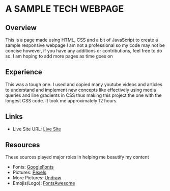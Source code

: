 # A SAMPLE TECH WEBPAGE

## Overview
This is a page made using HTML, CSS and a bit of JavaScript to create a sample responsive webpage
I am not a professional so my code may not be concise however, if you have any additions or contributions, feel free to do so. I am hoping to add more pages as time goes on

## Experience
This was a tough one. I used and copied many youtube videos and articles to understand and implement new concepts like effectively using media queries and line gradients in CSS thus making this project the one with the longest CSS code. It took me approximately 12 hours.

## Links
- Live Site URL: [Live Site](https://competent-euler-be0262.netlify.app/)

## Resources
These sources played major roles in helping me beautify my content
- Fonts: [GoogleFonts](https://fonts.google.com/?query=kumbh+sans)
- Pictures: [Pexels](https://www.pexels.com/search/vr/)
- More Pictures: [Undraw](https://undraw.co/search)
- Emojis(Logo): [FontsAwesome](https://fontawesome.com/)
